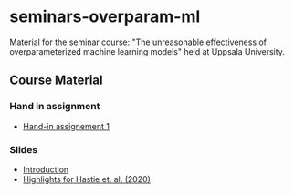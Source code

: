 # seminars-overparam-ml
Material for the seminar course: "The unreasonable effectiveness of overparameterized machine learning models" held at Uppsala University.

## Course Material

### Hand in assignment

- [Hand-in assignement 1](./assignments/pdfs/assignment1.pdf)

### Slides

- [Introduction](./slides/pdfs/intro.pdf)
- [Highlights for Hastie et. al. (2020)](./slides/pdfs/intro.pdf)


